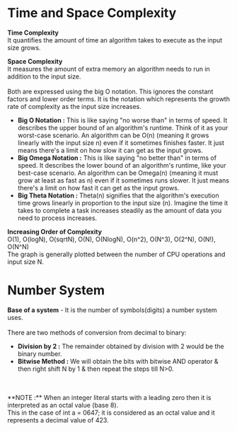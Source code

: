 # Time and Space Complexity

**Time Complexity** <br>
It quantifies the amount of time an algorithm takes to execute as the input size grows.

**Space Complexity**<br>
It measures the amount of extra memory an algorithm needs to run in addition to the input size.<br>
<br>
Both are expressed using the big O notation. This ignores the constant factors and lower order terms. It is the notation which represents the growth rate of complexity as the input size increases.<br>

- **Big O Notation :** This is like saying "no worse than" in terms of speed. It describes the upper bound of an algorithm's runtime.  Think of it as your worst-case scenario.  An algorithm can be O(n) (meaning it grows linearly with the input size n) even if it sometimes finishes faster. It just means there's a limit on how slow it can get as the input grows.
- **Big Omega Notation :** This is like saying "no better than" in terms of speed. It describes the lower bound of an algorithm's runtime, like your best-case scenario.  An algorithm can be Omega(n) (meaning it must grow at least as fast as n) even if it sometimes runs slower. It just means there's a limit on how fast it can get as the input grows.
- **Big Theta Notation :** Theta(n) signifies that the algorithm's execution time grows linearly in proportion to the input size (n). Imagine the time it takes to complete a task increases steadily as the amount of data you need to process increases.

**Increasing Order of Complexity**<br>
O(1), O(logN), O(sqrtN), O(N), O(NlogN), O(n^2), O(N^3), O(2^N), O(N!), O(N^N)<br>
The graph is generally plotted between the number of CPU operations and input size N.

# Number System
**Base of a system** - It is the number of symbols(digits) a number system uses.<br>
<br>
There are two methods of conversion from decimal to binary:<br>

- **Division by 2 :**   The remainder obtained by division with 2 would be the binary number. 
- **Bitwise Method :** We will obtain the bits with bitwise AND operator & then right shift N by 1 & then repeat the steps till N>0. 
<br>
<br>
**NOTE :** When an integer literal starts with a leading zero then it is interpreted as an octal value (base 8).<br>
This in the case of int a = 0647; it is considered as an octal value and it represents a decimal value of 423.<br>

